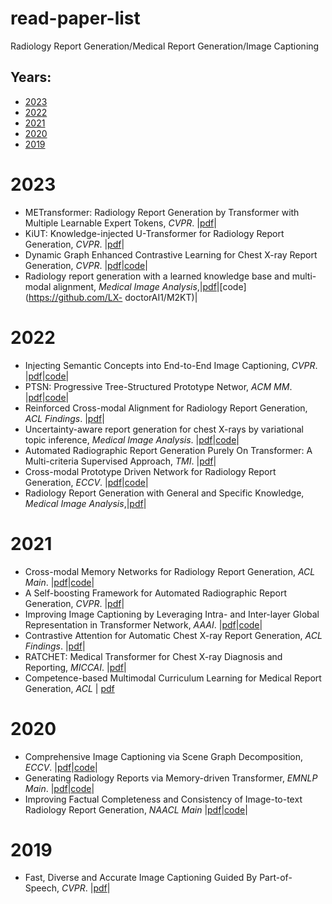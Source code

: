 # read-paper-list
Radiology Report Generation/Medical Report Generation/Image Captioning

## Years:
* [2023](#2023) 
* [2022](#2022) 
* [2021](#2021)
* [2020](#2020)
* [2019](#2019)


# **2023** <div id="2023"></div>
* METransformer: Radiology Report Generation by Transformer with Multiple Learnable Expert Tokens, *CVPR*. |[pdf](https://openaccess.thecvf.com/content/CVPR2023/papers/Wang_METransformer_Radiology_Report_Generation_by_Transformer_With_Multiple_Learnable_Expert_CVPR_2023_paper.pdf)|
* KiUT: Knowledge-injected U-Transformer for Radiology Report Generation, *CVPR*. |[pdf](https://openaccess.thecvf.com/content/CVPR2023/papers/Huang_KiUT_Knowledge-Injected_U-Transformer_for_Radiology_Report_Generation_CVPR_2023_paper.pdf)|
* Dynamic Graph Enhanced Contrastive Learning for Chest X-ray Report Generation, *CVPR*. |[pdf](https://openaccess.thecvf.com/content/CVPR2023/papers/Li_Dynamic_Graph_Enhanced_Contrastive_Learning_for_Chest_X-Ray_Report_Generation_CVPR_2023_paper.pdf)|[code](https://github.com/mlii0117/DCL)|
* Radiology report generation with a learned knowledge base and multi-modal alignment, *Medical Image Analysis*,|[pdf](https://www.sciencedirect.com/science/article/pii/S1361841523000592)|[code](https://github.com/LX- doctorAI1/M2KT)|



# **2022** <div id="2022"></div>
* Injecting Semantic Concepts into End-to-End Image Captioning, *CVPR*. |[pdf](https://openaccess.thecvf.com/content/CVPR2022/papers/Fang_Injecting_Semantic_Concepts_Into_End-to-End_Image_Captioning_CVPR_2022_paper.pdf)|[code](https://github.com/jacobswan1/ViTCAP)|
* PTSN: Progressive Tree-Structured Prototype Networ, *ACM MM*. |[pdf](https://dl.acm.org/doi/abs/10.1145/3503161.3548024)|[code](https://github.com/NovaMind-Z/PTSN)| 
* Reinforced Cross-modal Alignment for Radiology Report Generation, *ACL Findings*. |[pdf](https://aclanthology.org/2022.findings-acl.38/)|
* Uncertainty-aware report generation for chest X-rays by variational topic inference, *Medical Image Analysis*. |[pdf](https://www.sciencedirect.com/science/article/pii/S1361841522002341)|[code](https://github.com/ivonajdenkoska/variational-xray-report-gen)| 
* Automated Radiographic Report Generation Purely On Transformer: A Multi-criteria Supervised Approach, *TMI*. |[pdf](https://ieeexplore.ieee.org/document/9768661)|
* Cross-modal Prototype Driven Network for Radiology Report Generation, *ECCV*. |[pdf](https://arxiv.org/abs/2207.04818)|[code](https://github.com/Markin-Wang/XProNet)| 
* Radiology Report Generation with General and Specific Knowledge, *Medical Image Analysis*,|[pdf](https://arxiv.org/pdf/2112.15009.pdf)|




# **2021** <div id="2021"></div>
* Cross-modal Memory Networks for Radiology Report Generation, *ACL Main*. |[pdf](https://aclanthology.org/2021.acl-long.459.pdf)|[code](https://github.com/cuhksz-nlp/r2gencmn)|
* A Self-boosting Framework for Automated Radiographic Report Generation, *CVPR*. |[pdf](https://openaccess.thecvf.com/content/CVPR2021/papers/Wang_A_Self-Boosting_Framework_for_Automated_Radiographic_Report_Generation_CVPR_2021_paper.pdf)|
* Improving Image Captioning by Leveraging Intra- and Inter-layer Global Representation in Transformer Network, *AAAI*. |[pdf](https://ojs.aaai.org/index.php/AAAI/article/view/16258)|[code](https://github.com/luo3300612/image-captioning-DLCT)| 
* Contrastive Attention for Automatic Chest X-ray Report Generation, *ACL Findings*. |[pdf](https://aclanthology.org/2021.findings-acl.23.pdf)|
* RATCHET: Medical Transformer for Chest X-ray Diagnosis and Reporting, *MICCAI*. |[pdf](https://link.springer.com/chapter/10.1007/978-3-030-87234-2_28)|
* Competence-based Multimodal Curriculum Learning for Medical Report Generation, *ACL* | [pdf](https://aclanthology.org/2021.acl-long.234/)

# **2020** <div id="2020"></div>
* Comprehensive Image Captioning via Scene Graph Decomposition, *ECCV*. |[pdf](https://dl.acm.org/doi/abs/10.1007/978-3-030-58568-6_13)|[code](https://github.com/YiwuZhong/Sub-GC)|
* Generating Radiology Reports via Memory-driven Transformer, *EMNLP Main*. |[pdf](https://aclanthology.org/2020.emnlp-main.112/)|[code](https://github.com/cuhksz-nlp/R2Gen)| 
* Improving Factual Completeness and Consistency of Image-to-text Radiology Report Generation, *NAACL Main* |[pdf](https://arxiv.org/abs/2010.10042)|[code](https://github.com/ysmiura/ifcc)| 


# **2019** <div id="2019"></div>
* Fast, Diverse and Accurate Image Captioning Guided By Part-of-Speech, *CVPR*. |[pdf](https://openaccess.thecvf.com/content_CVPR_2019/papers/Deshpande_Fast_Diverse_and_Accurate_Image_Captioning_Guided_by_Part-Of-Speech_CVPR_2019_paper.pdf)|
